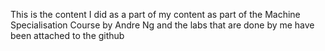 This is the content I did as a part of my content as part of the Machine Specialisation Course by Andre Ng and the labs that are done by me have been attached to the github

